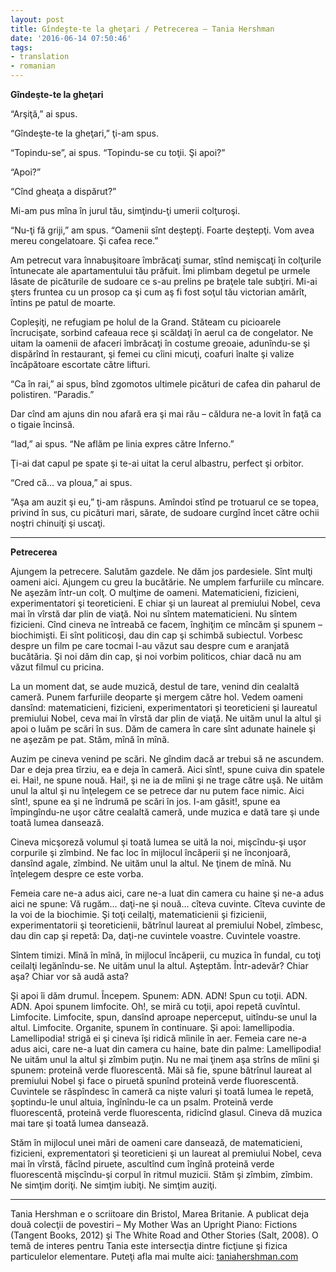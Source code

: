 ```yaml
---
layout: post
title: Gîndeşte-te la gheţari / Petrecerea – Tania Hershman
date: '2016-06-14 07:50:46'
tags:
- translation
- romanian
---
```


**Gîndeşte-te la gheţari**

“Arşiţă,” ai spus.

“Gîndeşte-te la gheţari,” ţi-am spus.

“Topindu-se”, ai spus. “Topindu-se cu toţii. Şi apoi?”

“Apoi?”

“Cînd gheaţa a dispărut?”

Mi-am pus mîna în jurul tău, simţindu-ţi umerii colţuroşi.

“Nu-ţi fă griji,” am spus. “Oamenii sînt deştepţi. Foarte deştepţi. Vom avea mereu congelatoare. Şi cafea rece.”

Am petrecut vara înnabuşitoare îmbrăcaţi sumar, stînd nemişcaţi în colţurile întunecate ale apartamentului tău prăfuit. Îmi plimbam degetul pe urmele lăsate de picăturile de sudoare ce s-au prelins pe braţele tale subţiri. Mi-ai şters fruntea cu un prosop ca şi cum aş fi fost soţul tău victorian amărît, întins pe patul de moarte.

Copleşiţi, ne refugiam pe holul de la Grand. Stăteam cu picioarele încrucişate, sorbind cafeaua rece şi scăldaţi în aerul ca de congelator. Ne uitam la oamenii de afaceri îmbrăcaţi în costume greoaie, adunîndu-se şi dispărînd în restaurant, şi femei cu cîini micuţi, coafuri înalte şi valize încăpătoare escortate către lifturi.

“Ca în rai,” ai spus, bînd zgomotos ultimele picături de cafea din paharul de polistiren. “Paradis.”

Dar cînd am ajuns din nou afară era şi mai rău – căldura ne-a lovit în faţă ca o tigaie încinsă.

“Iad,” ai spus. “Ne aflăm pe linia expres către Inferno.”

Ţi-ai dat capul pe spate şi te-ai uitat la cerul albastru, perfect şi orbitor.

“Cred că… va ploua,” ai spus.

“Aşa am auzit şi eu,” ţi-am răspuns. Amîndoi stînd pe trotuarul ce se topea, privind în sus, cu picături mari, sărate, de sudoare curgînd încet către ochii noştri chinuiţi şi uscaţi.

_________________


**Petrecerea**

Ajungem la petrecere. Salutăm gazdele. Ne dăm jos pardesiele. Sînt mulţi oameni aici. Ajungem cu greu la bucătărie. Ne umplem farfuriile cu mîncare. Ne aşezăm într-un colţ. O mulţime de oameni. Matematicieni, fizicieni, experimentatori şi teoreticieni. E chiar şi un laureat al premiului Nobel, ceva mai în vîrstă dar plin de viaţă. Noi nu sîntem matematicieni. Nu sîntem fizicieni. Cînd cineva ne întreabă ce facem, înghiţim ce mîncăm şi spunem – biochimişti. Ei sînt politicoşi, dau din cap şi schimbă subiectul. Vorbesc despre un film pe care tocmai l-au văzut sau despre cum e aranjată bucătăria. Şi noi dăm din cap, şi noi vorbim politicos, chiar dacă nu am văzut filmul cu pricina.

La un moment dat, se aude muzică, destul de tare, venind din cealaltă cameră. Punem farfuriile deoparte şi mergem către hol. Vedem oameni dansînd: matematicieni, fizicieni, experimentatori şi teoreticieni şi laureatul premiului Nobel, ceva mai în vîrstă dar plin de viaţă. Ne uităm unul la altul şi apoi o luăm pe scări în sus. Dăm de camera în care sînt adunate hainele şi ne aşezăm pe pat. Stăm, mînă în mînă.

Auzim pe cineva venind pe scări. Ne gîndim dacă ar trebui să ne ascundem. Dar e deja prea tîrziu, ea e deja în cameră.
Aici sînt!, spune cuiva din spatele ei. Hai!, ne spune nouă. Hai!, şi ne ia de mîini şi ne trage către uşă. Ne uităm unul la altul şi nu înţelegem ce se petrece dar nu putem face nimic. Aici sînt!, spune ea şi ne îndrumă pe scări în jos. I-am găsit!, spune ea împingîndu-ne uşor către cealaltă cameră, unde muzica e dată tare şi unde toată lumea dansează.

Cineva micşoreză volumul şi toată lumea se uită la noi, mişcîndu-şi uşor corpurile şi zîmbind. Ne fac loc în mijlocul încăperii şi ne înconjoară, dansînd agale, zîmbind. Ne uităm unul la altul. Ne ţinem de mînă. Nu înţelegem despre ce este vorba.

Femeia care ne-a adus aici, care ne-a luat din camera cu haine şi ne-a adus aici ne spune: Vă rugăm… daţi-ne şi nouă… cîteva cuvinte. Cîteva cuvinte de la voi de la biochimie. Şi toţi ceilalţi, matematicienii şi fizicienii, experimentatorii şi teoreticienii, bătrînul laureat al premiului Nobel, zîmbesc, dau din cap şi repetă: Da, daţi-ne cuvintele voastre. Cuvintele voastre.

Sîntem timizi. Mînă în mînă, în mijlocul încăperii, cu muzica în fundal, cu toţi ceilalţi legănîndu-se. Ne uităm unul la altul. Aşteptăm. Într-adevăr? Chiar aşa? Chiar vor să audă asta?

Şi apoi îi dăm drumul. Începem. Spunem: ADN.
ADN! Spun cu toţii. ADN. ADN.
Apoi spunem limfocite.
Oh!, se miră cu toţii, apoi repetă cuvîntul. Limfocite. Limfocite, spun, dansînd aproape neperceput, uitîndu-se unul la altul. Limfocite.
Organite, spunem în continuare. Şi apoi: lamellipodia.
Lamellipodia! strigă ei şi cineva îşi ridică mîinile în aer. Femeia care ne-a adus aici, care ne-a luat din camera cu haine, bate din palme: Lamellipodia! Ne uităm unul la altul şi zîmbim puţin. Nu ne mai ţinem aşa strîns de mîini şi spunem: proteină verde fluorescentă. Măi să fie, spune bătrînul laureat al premiului Nobel şi face o piruetă spunînd proteină verde fluorescentă. Cuvintele se răspîndesc în cameră ca nişte valuri şi toată lumea le repetă, şoptindu-le unul altuia, îngînîndu-le ca un psalm. Proteină verde fluorescentă, proteină verde fluorescenta, ridicînd glasul. Cineva dă muzica mai tare şi toată lumea dansează.

Stăm în mijlocul unei mări de oameni care dansează, de matematicieni, fizicieni, exprementatori şi teoreticieni şi un laureat al premiului Nobel, ceva mai în vîrstă, făcînd piruete, ascultînd cum îngînă proteină verde fluorescentă mişcîndu-şi corpul în ritmul muzicii. Stăm şi zîmbim, zîmbim. Ne simţim doriţi. Ne simţim iubiţi. Ne simţim auziţi.

_________________

Tania Hershman e o scriitoare din Bristol, Marea Britanie. A publicat deja două colecţii de povestiri – My Mother Was an Upright Piano: Fictions (Tangent Books, 2012) şi The White Road and Other Stories (Salt, 2008). O temă de interes pentru Tania este intersecţia dintre ficţiune şi fizica particulelor elementare. Puteţi afla mai multe aici: [taniahershman.com](http://taniahershman.com)